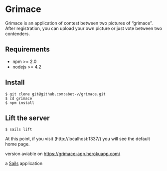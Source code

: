 # Grimace
Grimace is an application of contest between two pictures of “grimace”.  After registration, you can upload your own picture or just vote between two contenders.

## Requirements

* npm >= 2.0
* nodejs >= 4.2

## Install

```shell
$ git clone git@github.com:abet-v/grimace.git
$ cd grimace
$ npm install
```

## Lift the server

```shell
$ sails lift
```

At this point, if you visit (http://localhost:1337/) you will see the default home page.

version aviable on https://grimace-app.herokuapp.com/

a [Sails](http://sailsjs.org) application
